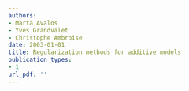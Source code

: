```yaml
---
authors: 
- Marta Avalos
- Yves Grandvalet
- Christophe Ambroise
date: 2003-01-01
title: Regularization methods for additive models
publication_types:
- 1
url_pdf: ''
---
```

